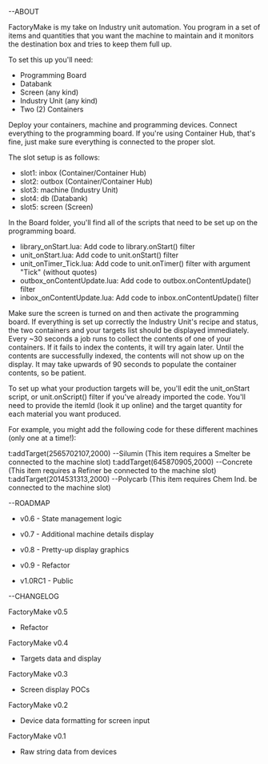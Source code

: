 --ABOUT

FactoryMake is my take on Industry unit automation. You program in a set of items and quantities that 
you want the machine to maintain and it monitors the destination box and tries to keep them full up.

To set this up you'll need:
- Programming Board
- Databank
- Screen (any kind)
- Industry Unit (any kind)
- Two (2) Containers

Deploy your containers, machine and programming devices. Connect everything to the programming board.
If you're using Container Hub, that's fine, just make sure everything is connected to the proper slot.

The slot setup is as follows:

- slot1: inbox (Container/Container Hub)
- slot2: outbox (Container/Container Hub)
- slot3: machine (Industry Unit)
- slot4: db (Databank)
- slot5: screen (Screen)

In the Board folder, you'll find all of the scripts that need to be set up on the programming board.

- library_onStart.lua: Add code to library.onStart() filter
- unit_onStart.lua: Add code to unit.onStart() filter
- unit_onTimer_Tick.lua: Add code to unit.onTimer() filter with argument "Tick" (without quotes)
- outbox_onContentUpdate.lua: Add code to outbox.onContentUpdate() filter
- inbox_onContentUpdate.lua: Add code to inbox.onContentUpdate() filter

Make sure the screen is turned on and then activate the programming board. If everything is set up 
correctly the Industry Unit's recipe and status, the two containers and your targets list should be 
displayed immediately. Every ~30 seconds a job runs to collect the contents of one of your containers. 
If it fails to index the contents, it will try again later. Until the contents are successfully 
indexed, the contents will not show up on the display. It may take upwards of 90 seconds to populate 
the container contents, so be patient.

To set up what your production targets will be, you'll edit the unit_onStart script, or unit.onScript() 
filter if you've already imported the code. You'll need to provide the itemId (look it up online) and 
the target quantity for each material you want produced.

For example, you might add the following code for these different machines (only one at a time!):

t:addTarget(2565702107,2000) --Silumin (This item requires a Smelter be connected to the machine slot)
t:addTarget(645870905,2000) --Concrete (This item requires a Refiner be connected to the machine slot)
t:addTarget(2014531313,2000) --Polycarb (This item requires Chem Ind. be connected to the machine slot)

--ROADMAP

- v0.6 - State management logic

- v0.7 - Additional machine details display

- v0.8 - Pretty-up display graphics

- v0.9 - Refactor

- v1.0RC1 - Public

--CHANGELOG

FactoryMake v0.5
- Refactor

FactoryMake v0.4
- Targets data and display

FactoryMake v0.3
- Screen display POCs

FactoryMake v0.2
- Device data formatting for screen input

FactoryMake v0.1
- Raw string data from devices